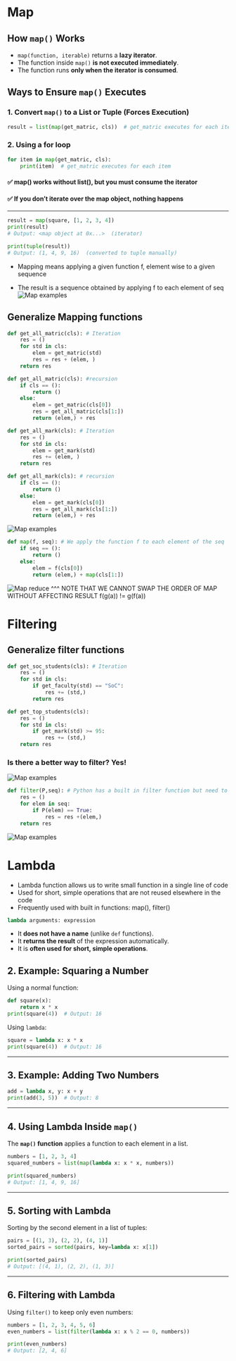 # Map

## How `map()` Works
- `map(function, iterable)` returns a **lazy iterator**.
- The function inside `map()` **is not executed immediately**.
- The function runs **only when the iterator is consumed**.

## Ways to Ensure `map()` Executes

### 1. Convert `map()` to a List or Tuple (Forces Execution)
```python
result = list(map(get_matric, cls))  # get_matric executes for each item in cls
```
### 2. Using a for loop 
```python
for item in map(get_matric, cls):
    print(item)  # get_matric executes for each item
```
#### ✅ map() works without list(), but you must consume the iterator
#### ✅ If you don’t iterate over the map object, nothing happens
-------------------------------------------------------------------------------------------------------------------------------


```python
result = map(square, [1, 2, 3, 4])
print(result)  
# Output: <map object at 0x...>  (iterator)

print(tuple(result))  
# Output: (1, 4, 9, 16)  (converted to tuple manually)
```
- Mapping means applying a given function f, element wise to a given sequence

- The result is a sequence obtained by applying f to each element of seq
![Map examples](images/map_examples.jpg)

## Generalize Mapping functions
``` python
def get_all_matric(cls): # Iteration
    res = ()
    for std in cls:
        elem = get_matric(std)
        res = res + (elem, )
    return res
```
```python
def get_all_matric(cls): #recursion
    if cls == ():
        return ()
    else:
        elem = get_matric(cls[0])
        res = get_all_matric(cls[1:])
        return (elem,) + res
```
```python
def get_all_mark(cls): # Iteration
    res = ()
    for std in cls:
        elem = get_mark(std)
        res += (elem, )
    return res
```
```python
def get_all_mark(cls): # recursion
    if cls == ():
        return ()
    else:
        elem = get_mark(cls[0])
        res = get_all_mark(cls[1:])
        return (elem,) + res
```
![Map examples](images/Mapping_function.jpg)
```python
def map(f, seq): # We apply the function f to each element of the seq
    if seq == ():
        return ()
    else:
        elem = f(cls[0])
        return (elem,) + map(cls[1:])
``` 
![Map reduce](images/Map_reduce.png)
^^^ NOTE THAT WE CANNOT SWAP THE ORDER OF MAP WITHOUT AFFECTING RESULT 
f(g(a)) != g(f(a))

# Filtering

## Generalize filter functions
```python
def get_soc_students(cls): # Iteration
    res = ()
    for std in cls:
        if get_faculty(std) == "SoC":
            res += (std,)
        return res
```

```python 
def get_top_students(cls):
    res = ()
    for std in cls:
        if get_mark(std) >= 95:
            res += (std,)
    return res
```
### Is there a better way to filter? Yes! 
![Map examples](images/Filter_function.jpg)
```python
def filter(P,seq): # Python has a built in filter function but need to manually convert to appropriate DS
    res = ()
    for elem in seq:
        if P(elem) == True:
            res = res +(elem,)
    return res
```
![Map examples](images/Filter_reduce.png)
# Lambda
- Lambda function allows us to write small function in a single line of code
- Used for short, simple operations that are not reused elsewhere in the code
- Frequently used with built in functions: map(), filter()
```python
lambda arguments: expression
```
- It **does not have a name** (unlike `def` functions).
- It **returns the result** of the expression automatically.
- It is **often used for short, simple operations**.

## 2. Example: Squaring a Number
Using a normal function:
```python
def square(x):
    return x * x
print(square(4))  # Output: 16
```

Using `lambda`:
```python
square = lambda x: x * x
print(square(4))  # Output: 16
```

---

## 3. Example: Adding Two Numbers
```python
add = lambda x, y: x + y
print(add(3, 5))  # Output: 8
```

---

## 4. Using Lambda Inside `map()`
The **`map()` function** applies a function to each element in a list.

```python
numbers = [1, 2, 3, 4]
squared_numbers = list(map(lambda x: x * x, numbers))

print(squared_numbers)  
# Output: [1, 4, 9, 16]
```

---

## 5. Sorting with Lambda
Sorting by the second element in a list of tuples:
```python
pairs = [(1, 3), (2, 2), (4, 1)]
sorted_pairs = sorted(pairs, key=lambda x: x[1])

print(sorted_pairs)  
# Output: [(4, 1), (2, 2), (1, 3)]
```

---

## 6. Filtering with Lambda
Using `filter()` to keep only even numbers:
```python
numbers = [1, 2, 3, 4, 5, 6]
even_numbers = list(filter(lambda x: x % 2 == 0, numbers))

print(even_numbers)  
# Output: [2, 4, 6]
```